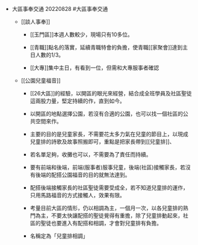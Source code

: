 - 大區事奉交通 20220828 #大區事奉交通
	 - [[談人事奉]]
		 - [[玉門區]]本週人數較少，現場只有10多位。

		 - [[青職]]點名的落實，延續青職特會的負擔，使青職[[家聚會]]達到主日人數的1/3。

		 - [[大專]]集中主日，有看到一位，但需和大專服事者確認

	 - [[公園兒童福音]]
		 - [[26大區]]的經驗，以開區的眼光來經營，結合成全班學員及社區聖徒這兩股力量，堅定持續的作，直到如今。

		 - 以開區的地點選擇公園，若沒有合適的公園，也可以找一個社區的公共空間來作。

		 - 主要的目的是兒童家長，不需要花太多力氣在兒童的節目上，以現成兒童排的詩歌及故事照搬即可，重點是把家長帶到[[兒童排]]、

		 - 若名單足夠，收攤也可以，不需要為了責任而持續。

		 - 要有前端和後端，前端(服事者)服事兒童，後端(社區)接觸家長，若沒有後端的配搭公園福音的目的就無法達到。

		 - 配搭後端接觸家長的社區聖徒需要受成全，若不知道兒童排的運作，只用馬路福音的方式接觸人，效果有限。

		 - 考量目前大區的情形，仍以相調為主，一個月一次，以各兒童排的熟門為主，不要太快讓配搭的聖徒覺得有重擔，除了兒童排動起來，社區的聖徒也要進入有配搭和相調，才會對兒童排有負擔。

		 - 名稱定為「兒童排相調」
